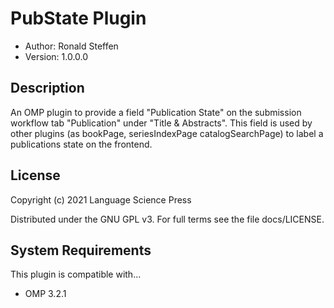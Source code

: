 # PubState Plugin

- Author: Ronald Steffen
- Version: 1.0.0.0

## Description

An OMP plugin to provide a field "Publication State" on the submission workflow tab "Publication" under "Title & Abstracts". This field is used by other plugins (as bookPage, seriesIndexPage catalogSearchPage) to label a publications state on the frontend.

## License

Copyright (c) 2021 Language Science Press

Distributed under the GNU GPL v3. For full terms see the file docs/LICENSE.

## System Requirements

This plugin is compatible with...

- OMP 3.2.1
